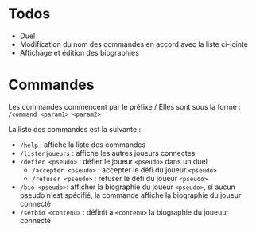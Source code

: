 
# Todos
- Duel
- Modification du nom des commandes en accord avec la liste ci-jointe
- Affichage et édition des biographies

# Commandes
Les commandes commencent par le préfixe /
Elles sont sous la forme :
`/command <param1> <param2>`


La liste des commandes est la suivante :
- `/help` : affiche la liste des commandes
- `/listerjoueurs` : affiche les autres joueurs connectes
- `/defier <pseudo>` : défier le joueur `<pseudo>` dans un duel
    - `/accepter <pseudo>` : accepter le défi du joueur `<pseudo>`
    - `/refuser <pseudo>` : refuser le défi du joueur `<pseudo>`
- `/bio <pseudo>`: afficher la biographie du joueur `<pseudo>`, si aucun pseudo n'est spécifié, la commande affiche la biographie du joueur connecté
- `/setbio <contenu>` : définit à `<contenu>` la biographie du joueuur connecté